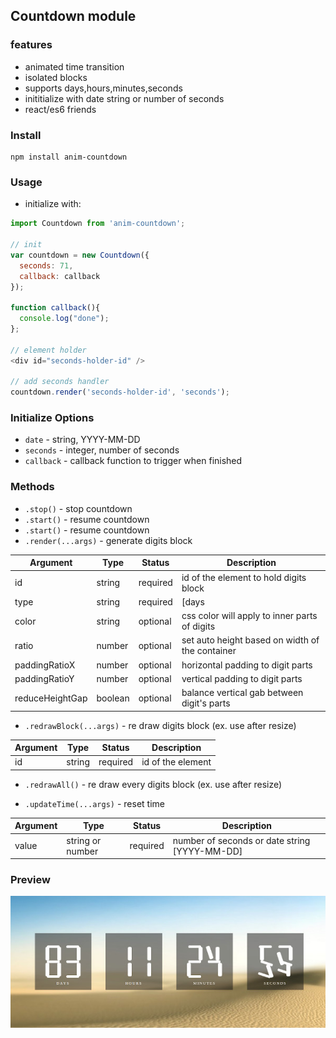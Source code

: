 ## Countdown module

### features
* animated time transition
* isolated blocks
* supports days,hours,minutes,seconds
* inititialize with date string or number of seconds
* react/es6 friends

### Install

```shell
npm install anim-countdown
```

### Usage

* initialize with: 
```javascript
import Countdown from 'anim-countdown';

// init 
var countdown = new Countdown({
  seconds: 71,
  callback: callback
});
  
function callback(){
  console.log("done");
};

// element holder
<div id="seconds-holder-id" />

// add seconds handler
countdown.render('seconds-holder-id', 'seconds');
```
 
### Initialize Options
  - `date` - string, YYYY-MM-DD
  - `seconds` - integer, number of seconds
  - `callback` - callback function to trigger when finished


### Methods
  - `.stop()` - stop countdown
  - `.start()` - resume countdown
  - `.start()` - resume countdown
  - `.render(...args)` - generate digits block

Argument    | Type    | Status    | Description
----------- | ------- | --------- | -------------
id          | string  | required  | id of the element to hold digits block
type        | string  | required  | [days|hours|minutes|seconds]
color       | string  | optional  | css color will apply to inner parts of digits
ratio       | number  | optional  | set auto height based on width of the container
paddingRatioX | number | optional | horizontal padding to digit parts
paddingRatioY | number | optional | vertical padding to digit parts
reduceHeightGap | boolean | optional | balance vertical gab between digit's parts

  - `.redrawBlock(...args)` - re draw digits block (ex. use after resize)

Argument    | Type    | Status    | Description
----------- | ------- | --------- | -------------
id          | string  | required  | id of the element

  - `.redrawAll()` - re draw every digits block (ex. use after resize)

  - `.updateTime(...args)` - reset time 

Argument    | Type    | Status    | Description
----------- | ------- | --------- | -------------
value       | string or number  | required  | number of seconds or date string [YYYY-MM-DD]

  
### Preview
![Preview image](/prev.jpg)
